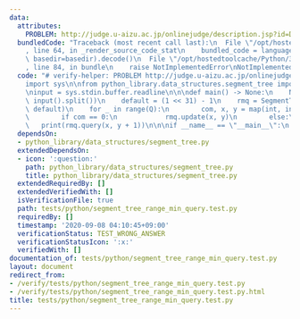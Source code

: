 ```yaml
---
data:
  attributes:
    PROBLEM: http://judge.u-aizu.ac.jp/onlinejudge/description.jsp?id=DSL_2_A
  bundledCode: "Traceback (most recent call last):\n  File \"/opt/hostedtoolcache/Python/3.8.5/x64/lib/python3.8/site-packages/onlinejudge_verify/documentation/build.py\"\
    , line 64, in _render_source_code_stat\n    bundled_code = language.bundle(stat.path,\
    \ basedir=basedir).decode()\n  File \"/opt/hostedtoolcache/Python/3.8.5/x64/lib/python3.8/site-packages/onlinejudge_verify/languages/python.py\"\
    , line 84, in bundle\n    raise NotImplementedError\nNotImplementedError\n"
  code: "# verify-helper: PROBLEM http://judge.u-aizu.ac.jp/onlinejudge/description.jsp?id=DSL_2_A\n\
    import sys\n\nfrom python_library.data_structures.segment_tree import SegmentTree\n\
    \ninput = sys.stdin.buffer.readline\n\n\ndef main() -> None:\n    N, Q = map(int,\
    \ input().split())\n    default = (1 << 31) - 1\n    rmq = SegmentTree(N, min,\
    \ default)\n    for _ in range(Q):\n        com, x, y = map(int, input().split())\n\
    \        if com == 0:\n            rmq.update(x, y)\n        else:\n         \
    \   print(rmq.query(x, y + 1))\n\n\nif __name__ == \"__main__\":\n    main()\n"
  dependsOn:
  - python_library/data_structures/segment_tree.py
  extendedDependsOn:
  - icon: ':question:'
    path: python_library/data_structures/segment_tree.py
    title: python_library/data_structures/segment_tree.py
  extendedRequiredBy: []
  extendedVerifiedWith: []
  isVerificationFile: true
  path: tests/python/segment_tree_range_min_query.test.py
  requiredBy: []
  timestamp: '2020-09-08 04:10:45+09:00'
  verificationStatus: TEST_WRONG_ANSWER
  verificationStatusIcon: ':x:'
  verifiedWith: []
documentation_of: tests/python/segment_tree_range_min_query.test.py
layout: document
redirect_from:
- /verify/tests/python/segment_tree_range_min_query.test.py
- /verify/tests/python/segment_tree_range_min_query.test.py.html
title: tests/python/segment_tree_range_min_query.test.py
---
```

